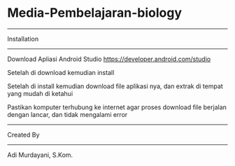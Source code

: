 # Media-Pembelajaran-biology

*************
Installation 
*************

Download Apliasi Android Studio https://developer.android.com/studio

Setelah di download kemudian install

Setelah di install kemudian download file aplikasi nya, dan extrak di tempat yang mudah di ketahui

Pastikan komputer terhubung ke internet agar proses download file berjalan dengan lancar, dan tidak mengalami error

**********
Created By
**********

Adi Murdayani, S.Kom.
